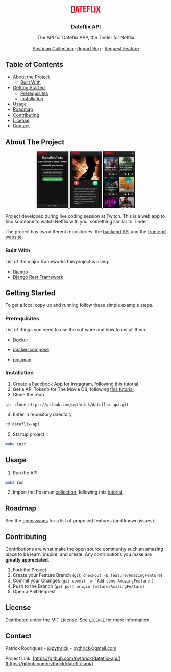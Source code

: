 <!--
*** Thanks for checking out this README Template. If you have a suggestion that would
*** make this better, please fork the repo and create a pull request or simply open
*** an issue with the tag "enhancement".
*** Thanks again! Now go create something AMAZING! :D
-->

<!-- PROJECT SHIELDS -->
<!--
*** I'm using markdown "reference style" links for readability.
*** Reference links are enclosed in brackets [ ] instead of parentheses ( ).
*** See the bottom of this document for the declaration of the reference variables
*** for contributors-url, forks-url, etc. This is an optional, concise syntax you may use.
*** https://www.markdownguide.org/basic-syntax/#reference-style-links
-->

<!-- [![Contributors][contributors-shield]][contributors-url]
[![Forks][forks-shield]][forks-url]
[![Stargazers][stars-shield]][stars-url]
[![Issues][issues-shield]][issues-url]
[![MIT License][license-shield]][license-url]
[![LinkedIn][linkedin-shield]][linkedin-url] -->

<!-- PROJECT LOGO -->
<br />
<p align="center">
  <a href="https://dateflix.netlify.app/">
    <img src="images/dateflix-logo.png" alt="Logo" width="100">
  </a>

  <h3 align="center">Dateflix API</h3>

  <p align="center">
    The API for Dateflix APP, the Tinder for Netflix
    <!-- <br /> -->
    <!-- <a href="https://github.com/othneildrew/Best-README-Template"><strong>Explore the docs »</strong></a> -->
    <br />
    <br />
    <a href="https://www.getpostman.com/collections/2fa7017a38f30cc4ba55">Postman Collection</a>
    ·
    <a href="https://github.com/pythrick/dateflix-api/issues">Report Bug</a>
    ·
    <a href="https://github.com/pythrick/dateflix-api/issues">Request Feature</a>
  </p>
</p>

<!-- TABLE OF CONTENTS -->

## Table of Contents

- [About the Project](#about-the-project)
  - [Built With](#built-with)
- [Getting Started](#getting-started)
  - [Prerequisites](#prerequisites)
  - [Installation](#installation)
- [Usage](#usage)
- [Roadmap](#roadmap)
- [Contributing](#contributing)
- [License](#license)
- [Contact](#contact)

<!-- ABOUT THE PROJECT -->

## About The Project

<p align="center">
  <a href="https://dateflix.netlify.app/">
    <img src="images/screenshot-1.png" alt="Screenshot 1" width="100">
    <img src="images/screenshot-2.png" alt="Screenshot 1" width="100">
    <img src="images/screenshot-3.png" alt="Screenshot 1" width="100">
  </a>
</p>

Project developed during live coding session at Twitch. This is a web app to find someone to watch Netflix with you, something similar to Tinder.

The project has two different repositories: the [backend API](https://github.com/pythrick/dateflix-api) and the [frontend website](https://github.com/pythrick/dateflix-web).

### Built With

List of the major frameworks this project is using.

- [Django](https://www.djangoproject.com/)
- [Django Rest Framework](https://www.django-rest-framework.org/)

<!-- GETTING STARTED -->

## Getting Started

To get a local copy up and running follow these simple example steps.

### Prerequisites

List of things you need to use the software and how to install them.

- [Docker](https://www.docker.com/get-started)

- [docker-compose](https://docs.docker.com/compose/install/)

- [postman](https://www.postman.com/downloads/)

### Installation

1. Create a Facebook App for Instagram, following [this tutorial](https://developers.facebook.com/docs/instagram-basic-display-api/getting-started).
2. Get a API Tokenb for The Movie DB, following [this tutorial](https://developers.themoviedb.org/3/getting-started/introduction)
3. Clone the repo
```sh
git clone https://github.com/pythrick/dateflix-api.git
```

4. Enter in repository directory

```sh
cd dateflix-api
```

5. Startup project

```sh
make init
```

<!-- USAGE EXAMPLES -->

## Usage

1. Run the API

```sh
make run
```
2. Import the Postman [collection](https://www.getpostman.com/collections/2fa7017a38f30cc4ba55), following this [tutorial](https://learning.postman.com/docs/getting-started/importing-and-exporting-data/#importing-data-into-postman).

<!-- ROADMAP -->

## Roadmap

See the [open issues](https://github.com/pythrick/dateflix-api/issues) for a list of proposed features (and known issues).

<!-- CONTRIBUTING -->

## Contributing

Contributions are what make the open source community such an amazing place to be learn, inspire, and create. Any contributions you make are **greatly appreciated**.

1. Fork the Project
2. Create your Feature Branch (`git checkout -b feature/AmazingFeature`)
3. Commit your Changes (`git commit -m 'Add some AmazingFeature'`)
4. Push to the Branch (`git push origin feature/AmazingFeature`)
5. Open a Pull Request

<!-- LICENSE -->

## License

Distributed under the MIT License. See `LICENSE` for more information.

<!-- CONTACT -->

## Contact

Patrick Rodrigues - [@pythrick](https://twitter.com/pythrick) - pythrick@gmail.com

Project Link: [https://github.com/pythrick/dateflix-api/](https://github.com/pythrick/dateflix-api/)
